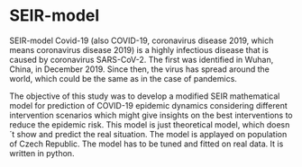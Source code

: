 # SEIR-model
SEIR-model Covid-19 (also COVID-19, coronavirus disease 2019, which means coronavirus disease 2019) is a highly infectious disease that is caused by coronavirus SARS-CoV-2. The first was identified in Wuhan, China, in December 2019. Since then, the virus has spread around the world, which could be the same as in the case of pandemics. 


The objective of this study was to develop a modified SEIR mathematical model for prediction of COVID-19 epidemic dynamics considering different intervention scenarios which might give insights on the best interventions to reduce the epidemic risk. This model is just theoretical model, which doesn´t show and predict the real situation. The model is applayed on population of Czech Republic. The model has to be tuned and fitted on real data. It is written in python.
